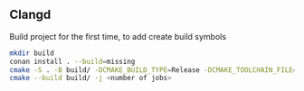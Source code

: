 
## Clangd

Build project for the first time, to add create build symbols

```sh
mkdir build
conan install . --build=missing
cmake -S . -B build/ -DCMAKE_BUILD_TYPE=Release -DCMAKE_TOOLCHAIN_FILE=build/Release/generators/conan_toolchain.cmake
cmake --build build/ -j <number of jobs>
```

